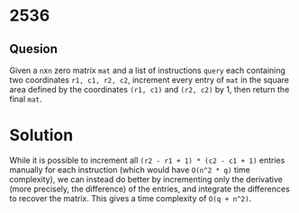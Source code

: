 # 2536

## Quesion

Given a `n`x`n` zero matrix `mat` and a list of instructions `query` each containing two coordinates `r1, c1, r2, c2`, increment every entry of `mat` in the square area defined by the coordinates `(r1, c1)` and `(r2, c2)` by 1, then return the final `mat`.

# Solution

While it is possible to increment all `(r2 - r1 + 1) * (c2 - c1 + 1)` entries manually for each instruction (which would have `O(n^2 * q)` time complexity), we can instead do better by incrementing only the derivative (more precisely, the difference) of the entries, and integrate the differences to recover the matrix. This gives a time complexity of `O(q + n^2)`.

